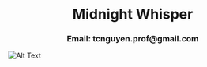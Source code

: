 <h1 align="center">Midnight Whisper</h1>
<h3 align="center">Email: tcnguyen.prof@gmail.com</h3>

![Alt Text]([https://media.giphy.com/media/vFKqnCdLPNOKc/giphy.gif](https://i.pinimg.com/originals/b8/42/a2/b842a20a95ab386abdaa14515e8a60e2.gif))
